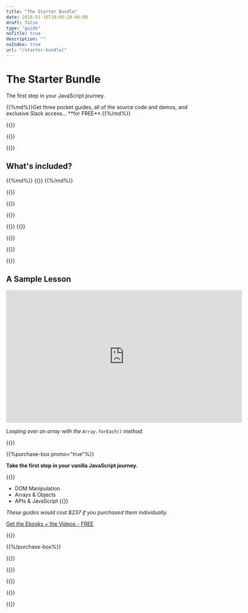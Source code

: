 ```yaml
---
title: "The Starter Bundle"
date: 2018-01-16T10:05:20-05:00
draft: false
type: "guide"
noTitle: true
description: ""
noIndex: true
url: "/starter-bundle/"
---
```


<h1 class="no-padding-top no-margin-bottom h5">The Starter Bundle</h1>
<p><span class="text-xlarge">The first step in your JavaScript journey.</span></p>

<p><span class="text-large">{{%md%}}Get three pocket guides, all of the source code and demos, and exclusive Slack access... **for FREE**.{{%/md%}}</span></p>

{{<cta for="guides-all">}}

<div class="padding-bottom-small">{{<pricing-link>}}</div>

{{<guide-used-by>}}

## What's included?

<div class="list-spaced">
{{%md%}}
{{<product-list package="starter">}}
{{%/md%}}
</div>

{{<guide-formats>}}

{{<testimonial-group group="learn">}}

{{<bonuses>}}

{{<cta for="bonusesGuides">}}
{{<cta for="bonusesList">}}

{{<pricing-link>}}

{{<testimonial-group group="slack">}}

{{<guide-skills>}}

## A Sample Lesson

<iframe src="https://player.vimeo.com/video/253356808?color=0088cc&title=0&byline=0&portrait=0" width="640" height="360" frameborder="0" webkitallowfullscreen mozallowfullscreen allowfullscreen></iframe>

<em class="text-muted text-small">Looping over an array with the <code>Array.forEach()</code> method.</em>

{{<guide-about-me>}}

{{%purchase-box promo="true"%}}

**Take the first step in your vanilla JavaScript journey.**

{{<purchase-summary>}}
- DOM Manipulation
- Arrays & Objects
- APIs & JavaScript
{{</purchase-summary>}}

*These guides would cost $237 if you purchased them individually.*

<a class="btn btn-large btn-block edd-buy-now-button" href="https://gomakethings.com/checkout?edd_action=add_to_cart&download_id=48036&edd_options[price_id]=3">Get the Ebooks + the Videos - FREE</a>

{{<sales-numbers>}}

{{%/purchase-box%}}

{{<testimonial-group group="purchase">}}

{{<guide-faq-promo>}}

{{<pricing-link>}}

{{<testimonial-group group="faq">}}

{{<not-ready-yet>}}